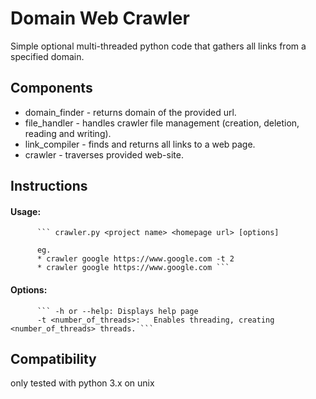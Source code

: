 # Domain Web Crawler
Simple optional multi-threaded python code that gathers all links from a specified domain.

## Components
* domain_finder - returns domain of the provided url.
* file_handler - handles crawler file management (creation, deletion, reading and writing).
* link_compiler - finds and returns all links to a web page.
* crawler - traverses provided web-site.


## Instructions
#### Usage:
          ``` crawler.py <project name> <homepage url> [options]
          
          eg. 
          * crawler google https://www.google.com -t 2
          * crawler google https://www.google.com ```
          

#### Options:
          ``` -h or --help:	Displays help page
          -t <number_of_threads>:	Enables threading, creating <number_of_threads> threads. ```

## Compatibility
only tested with python 3.x on unix

